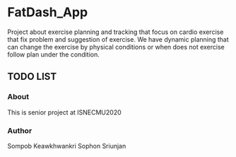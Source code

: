 # FatDash_App
Project about exercise planning and tracking that focus on cardio exercise that fix problem and suggestion of exercise. We have dynamic planning that can change the exercise by physical conditions or when does not exercise follow plan under the condition.

## TODO LIST

### About
This is senior project at ISNECMU2020
### Author
Sompob Keawkhwankri
Sophon Sriunjan